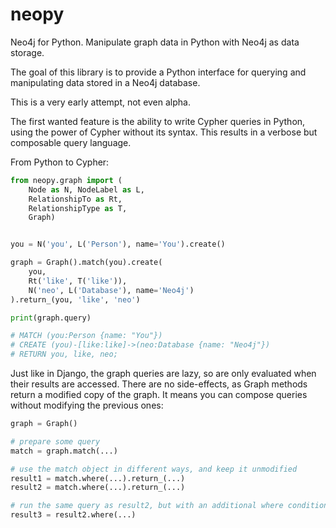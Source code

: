 # neopy
Neo4j for Python. Manipulate graph data in Python with Neo4j as data storage.

The goal of this library is to provide a Python interface for querying and
manipulating data stored in a Neo4j database.

This is a very early attempt, not even alpha.

The first wanted feature is the ability to write Cypher queries in Python,
using the power of Cypher without its syntax. This results in a verbose
but composable query language.

From Python to Cypher:

```python
from neopy.graph import (
    Node as N, NodeLabel as L,
    RelationshipTo as Rt,
    RelationshipType as T,
    Graph)


you = N('you', L('Person'), name='You').create()

graph = Graph().match(you).create(
    you,
    Rt('like', T('like')),
    N('neo', L('Database'), name='Neo4j')
).return_(you, 'like', 'neo')

print(graph.query)

# MATCH (you:Person {name: "You"})
# CREATE (you)-[like:like]->(neo:Database {name: "Neo4j"})
# RETURN you, like, neo;
```

Just like in Django, the graph queries are lazy, so are only evaluated when
their results are accessed. There are no side-effects, as Graph methods
return a modified copy of the graph. It means you can compose queries without
modifying the previous ones:

```python
graph = Graph()

# prepare some query
match = graph.match(...)

# use the match object in different ways, and keep it unmodified
result1 = match.where(...).return_(...)
result2 = match.where(...).return_(...)

# run the same query as result2, but with an additional where condition
result3 = result2.where(...)
```
